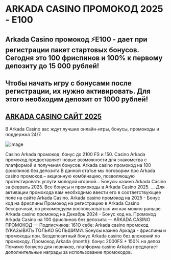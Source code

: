 # ARKADA CASINO ПРОМОКОД 2025 - E100

## Arkada Casino промокод ⚡️E100 - дает при регистрации пакет стартовых бонусов. Сегодня это 100 фриспинов и 100% к первому депозиту до 15 000 рублей!

## Чтобы начать игру с бонусами после регистрации, их нужно активировать. Для этого необходим депозит от 1000 рублей!

## [ARKADA CASINO САЙТ 2025](https://linkcasino.ru/arkada_e100)


В Arkada Casino вас ждут лучшие онлайн-игры, бонусы, промокоды и поддержка 24/7.

![image](https://github.com/user-attachments/assets/274ef691-4f46-4936-a530-957dd59798e5)




Casino Arkada промокод: бонус до 2100 FS и 150. Casino Arkada промокод предоставляет новые возможности для знакомства с платформой и получения бонусов.
Arkada casino промокод на 100 фриспинов без депозита В данной статье мы поговорим про Arkada casino промокод – акционную комбинацию, позволяющую протестировать услуги молодой игорной...
Бонусы казино Arkada Casino за февраль 2025. Все бонусы и промокоды в Arkada Casino 2025. ... Для активации промокода вам необходимо ввести его в соответствующее поле на сайте Arkada Casino.
Arkada casino промокод на 2025 - Бонус код на фриспины Промокод на регистрацию в Arkada Casino бессрочный, но рекомендуем воспользоваться им как можно раньше.
Arkada casino промокод на Декабрь 2024 - Бонус код на. Промокод Arkada Casino на 100 фриспинов без депозита — ARKADA CASINO ПРОМОКОД — Подписчиков: 161О себе: Arkada casino промокод (УКАЗЫВАТЬ ТОЛЬКО БОЛЬШИМИ. Бонусы казино Аркада - фриспины и промокоды при. Бездепозитный бонус Arkada casino без вложений по промокоду.
Промокод Arkada {month}: бонус 2000FS + 150% на депоз Помимо бонусов для новичков, платформа casino Arkada предлагает дополнительные награды за использование промокодов.

